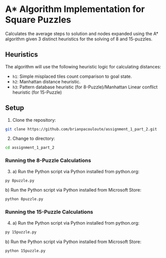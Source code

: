 # A* Algorithm Implementation for Square Puzzles
Calculates the average steps to solution and nodes expanded using the A* algorithm given 3 distinct heuristics for the solving of 8 and 15-puzzles. 

## Heuristics
The algorithm will use the following heuristic logic for calculating distances:
- `h1`: Simple misplaced tiles count comparison to goal state.
- `h2`: Manhattan distance heuristic.
- `h3`: Pattern database heuristic (for 8-Puzzle)/Manhattan Linear conflict heuristic (for 15-Puzzle)

## Setup
1. Clone the repository:
```bash
git clone https://github.com/brianpacouloute/assignment_1_part_2.git
```

2. Change to directory:
```bash
cd assignment_1_part_2
```

### Running the 8-Puzzle Calculations

3. a) Run the Python script via Python installed from python.org:
```bash
py 8puzzle.py
```

b) Run the Python script via Python installed from Microsoft Store:
```bash
python 8puzzle.py
```

### Running the 15-Puzzle Calculations

4. a) Run the Python script via Python installed from python.org:
```bash
py 15puzzle.py
```

b) Run the Python script via Python installed from Microsoft Store:
```bash
python 15puzzle.py
```